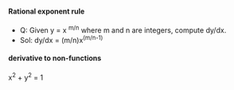 #### Rational exponent rule
* Q: Given y = x <sup>m/n</sup> where m and n are integers, compute dy/dx.
* Sol: dy/dx = (m/n)x<sup>(m/n-1)</sup>

#### derivative to non-functions

x<sup>2</sup> + y<sup>2</sup> = 1
